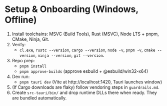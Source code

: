 # Setup & Onboarding (Windows, Offline)

1) Install toolchains: MSVC (Build Tools), Rust (MSVC), Node LTS + pnpm, CMake, Ninja, Git.
2) Verify:
   - `cl.exe`, `rustc --version`, `cargo --version`, `node -v`, `pnpm -v`, `cmake --version`, `ninja --version`, `git --version`.
3) Repo prep:
   - `pnpm install`
   - `pnpm approve-builds` (approve esbuild + @esbuild/win32-x64)
4) Dev run:
   - `pnpm tauri dev` (Vite at http://localhost:1420, Tauri launches window)
5) (If Cargo downloads are flaky) follow vendoring steps in `guardrails.md`.
6) Create `src-tauri/bin/` and drop runtime DLLs there when ready. They are bundled automatically.
